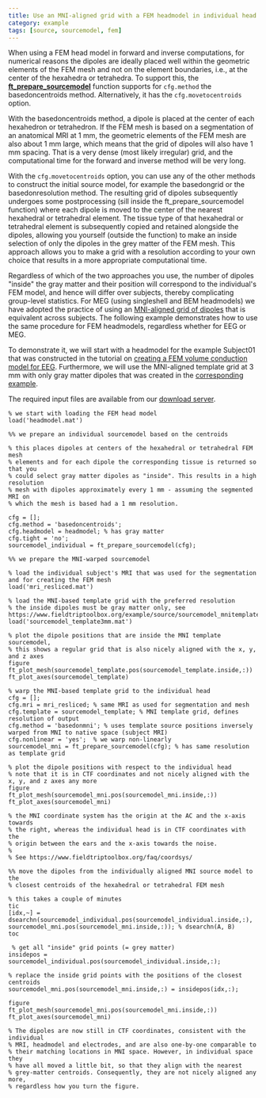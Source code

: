 ```yaml
---
title: Use an MNI-aligned grid with a FEM headmodel in individual head coordinates
category: example
tags: [source, sourcemodel, fem]
---
```


When using a FEM head model in forward and inverse computations, for numerical reasons the dipoles are ideally placed well within the geometric elements of the FEM mesh and not on the element boundaries, i.e., at the center of the hexahedra or tetrahedra. To support this, the **[ft_prepare_sourcemodel](/reference/ft_prepare_sourcemodel)** function supports for `cfg.method` the basedoncentroids method. Alternatively, it has the `cfg.movetocentroids` option.

With the basedoncentroids method, a dipole is placed at the center of each hexahedron or tetrahedron. If the FEM mesh is based on a segmentation of an anatomical MRI at 1 mm, the geometric elements of the FEM mesh are also about 1 mm large, which means that the grid of dipoles will also have 1 mm spacing. That is a very dense (most likely irregular) grid, and the computational time for the forward and inverse method will be very long.

With the `cfg.movetocentroids` option, you can use any of the other methods to construct the initial source model, for example the basedongrid or the basedonresolution method. The resulting grid of dipoles subsequently undergoes some postprocessing (sill inside the ft_prepare_sourcemodel function) where each dipole is moved to the center of the nearest hexahedral or tetrahedral element. The tissue type of that hexahedral or tetrahedral element is subsequently copied and retained alongside the dipoles, allowing you yourself (outside the function) to make an inside selection of only the dipoles in the grey matter of the FEM mesh. This approach allows you to make a grid with a resolution according to your own choice that results in a more appropriate computational time.

Regardless of which of the two approaches you use, the number of dipoles "inside" the gray matter and their position will correspond to the individual's FEM model, and hence will differ over subjects, thereby complicating group-level statistics. For MEG (using singleshell and BEM headmodels) we have adopted the practice of using an [MNI-aligned grid of dipoles](/tutorial/source/sourcemodel/#subject-specific-grids-that-are-equivalent-across-subjects-in-normalized-space) that is equivalent across subjects. The following example demonstrates how to use the same procedure for FEM headmodels, regardless whether for EEG or MEG.

To demonstrate it, we will start with a headmodel for the example Subject01 that was constructed in the tutorial on [creating a FEM volume conduction model for EEG](/tutorial/source/headmodel_eeg_fem). Furthermore, we will use the MNI-aligned template grid at 3 mm with only gray matter dipoles that was created in the [corresponding example](/example/source/sourcemodel_mnitemplate).

The required input files are available from our [download server](https://download.fieldtriptoolbox.org/example/sourcemodel_fem_centroids/).

    % we start with loading the FEM head model
    load('headmodel.mat')

    %% we prepare an individual sourcemodel based on the centroids

    % this places dipoles at centers of the hexahedral or tetrahedral FEM mesh
    % elements and for each dipole the corresponding tissue is returned so that you
    % could select gray matter dipoles as "inside". This results in a high resolution
    % mesh with dipoles approximately every 1 mm - assuming the segmented MRI on
    % which the mesh is based had a 1 mm resolution.

    cfg = [];
    cfg.method = 'basedoncentroids';
    cfg.headmodel = headmodel; % has gray matter
    cfg.tight = 'no';
    sourcemodel_individual = ft_prepare_sourcemodel(cfg);

    %% we prepare the MNI-warped sourcemodel

    % load the individual subject's MRI that was used for the segmentation and for creating the FEM mesh
    load('mri_resliced.mat')

    % load the MNI-based template grid with the preferred resolution 
    % the inside dipoles must be gray matter only, see https://www.fieldtriptoolbox.org/example/source/sourcemodel_mnitemplate/
    load('sourcemodel_template3mm.mat')

    % plot the dipole positions that are inside the MNI template sourcemodel,
    % this shows a regular grid that is also nicely aligned with the x, y, and z axes
    figure
    ft_plot_mesh(sourcemodel_template.pos(sourcemodel_template.inside,:))
    ft_plot_axes(sourcemodel_template)

    % warp the MNI-based template grid to the individual head
    cfg = [];
    cfg.mri = mri_resliced; % same MRI as used for segmentation and mesh 
    cfg.template = sourcemodel_template; % MNI template grid, defines resolution of output
    cfg.method = 'basedonmni'; % uses template source positions inversely warped from MNI to native space (subject MRI)
    cfg.nonlinear = 'yes';  % we warp non-linearly
    sourcemodel_mni = ft_prepare_sourcemodel(cfg); % has same resolution as template grid

    % plot the dipole positions with respect to the individual head
    % note that it is in CTF coordinates and not nicely aligned with the x, y, and z axes any more
    figure
    ft_plot_mesh(sourcemodel_mni.pos(sourcemodel_mni.inside,:))
    ft_plot_axes(sourcemodel_mni)

    % the MNI coordinate system has the origin at the AC and the x-axis towards
    % the right, whereas the individual head is in CTF coordinates with the
    % origin between the ears and the x-axis towards the noise.
    % 
    % See https://www.fieldtriptoolbox.org/faq/coordsys/

    %% move the dipoles from the individually aligned MNI source model to the 
    % closest centroids of the hexahedral or tetrahedral FEM mesh

    % this takes a couple of minutes
    tic 
    [idx,~] = dsearchn(sourcemodel_individual.pos(sourcemodel_individual.inside,:), sourcemodel_mni.pos(sourcemodel_mni.inside,:)); % dsearchn(A, B)
    toc

     % get all "inside" grid points (= grey matter)
    insidepos = sourcemodel_individual.pos(sourcemodel_individual.inside,:);
    
    % replace the inside grid points with the positions of the closest centroids
    sourcemodel_mni.pos(sourcemodel_mni.inside,:) = insidepos(idx,:);

    figure
    ft_plot_mesh(sourcemodel_mni.pos(sourcemodel_mni.inside,:))
    ft_plot_axes(sourcemodel_mni)

    % The dipoles are now still in CTF coordinates, consistent with the individual
    % MRI, headmodel and electrodes, and are also one-by-one comparable to
    % their matching locations in MNI space. However, in individual space they
    % have all moved a little bit, so that they align with the nearest
    % grey-matter centroids. Consequently, they are not nicely aligned any more,
    % regardless how you turn the figure.

